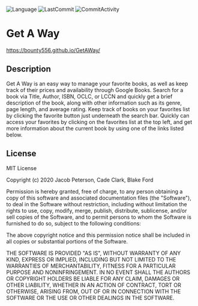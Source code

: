 ![Language](https://img.shields.io/badge/language-javascript-blue) ![LastCommit](https://img.shields.io/github/last-commit/Bounty556/GetAWay?style=flat-square) ![CommitActivity](https://img.shields.io/github/commit-activity/m/Bounty556/GetAWay)

# Get A Way

https://bounty556.github.io/GetAWay/

## Description
Get A Way is an easy way to manage your favorite books, as well as keep track of their prices and availability through Google Books. Search for a book via Title, Author, ISBN, OCLC, or LCCN and quickly get a brief description of the book, along with other information such as its genre, page length, and average rating. Keep track of books on your favorites list by clicking the favorite button just underneath the search bar. Quickly can access your favorites by clicking on the favorites list at the top left, and get more information about the current book by using one of the links listed below.

## License
MIT License

Copyright (c) 2020 Jacob Peterson, Cade Clark, Blake Ford

Permission is hereby granted, free of charge, to any person obtaining a copy
of this software and associated documentation files (the "Software"), to deal
in the Software without restriction, including without limitation the rights
to use, copy, modify, merge, publish, distribute, sublicense, and/or sell
copies of the Software, and to permit persons to whom the Software is
furnished to do so, subject to the following conditions:

The above copyright notice and this permission notice shall be included in all
copies or substantial portions of the Software.

THE SOFTWARE IS PROVIDED "AS IS", WITHOUT WARRANTY OF ANY KIND, EXPRESS OR
IMPLIED, INCLUDING BUT NOT LIMITED TO THE WARRANTIES OF MERCHANTABILITY,
FITNESS FOR A PARTICULAR PURPOSE AND NONINFRINGEMENT. IN NO EVENT SHALL THE
AUTHORS OR COPYRIGHT HOLDERS BE LIABLE FOR ANY CLAIM, DAMAGES OR OTHER
LIABILITY, WHETHER IN AN ACTION OF CONTRACT, TORT OR OTHERWISE, ARISING FROM,
OUT OF OR IN CONNECTION WITH THE SOFTWARE OR THE USE OR OTHER DEALINGS IN THE
SOFTWARE.